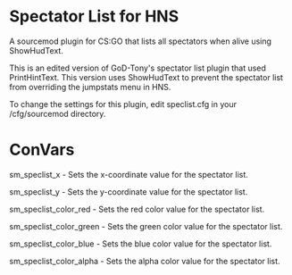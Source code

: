 # Spectator List for HNS
A sourcemod plugin for CS:GO that lists all spectators when alive using ShowHudText.

This is an edited version of GoD-Tony's spectator list plugin that used PrintHintText. This version uses ShowHudText to prevent the spectator list from overriding the jumpstats menu in HNS.

To change the settings for this plugin, edit speclist.cfg in your /cfg/sourcemod directory.

# ConVars
sm_speclist_x - Sets the x-coordinate value for the spectator list.

sm_speclist_y - Sets the y-coordinate value for the spectator list.

sm_speclist_color_red - Sets the red color value for the spectator list.

sm_speclist_color_green - Sets the green color value for the spectator list.

sm_speclist_color_blue - Sets the blue color value for the spectator list.

sm_speclist_color_alpha - Sets the alpha color value for the spectator list.
